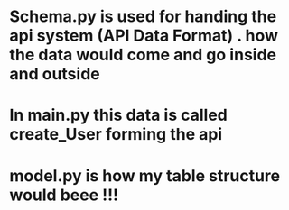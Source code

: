 # Schema.py is used for handing the api system (API Data Format) . how the data would come and go inside and outside 
# In main.py this data is called create_User forming the api 
# model.py is how my table structure would beee !!!
#  